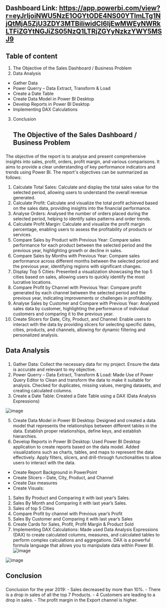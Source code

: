 ## Dashboard Link: https://app.powerbi.com/view?r=eyJrIjoiNWU5NzE1OGYtODE4NS00YTlmLTg1NjQtMjA5ZjU3ZDY3MTBiIiwidCI6IjEwMWEyNWRkLTFiZGYtNGJiZS05NzQ1LTRjZGYyNzkzYWY5MSJ9
## Table of content 
 1. The Objective of the Sales Dashboard / Business Problem
 2. Data Analysis
  - Gather Data
  - Power Querry – Data Extract, Transform & Load
  - Create a Date Table
  - Create Data Model in Power BI Desktop
  - Develop Reports in Power BI Desktop
  - Implementing DAX Calculations
 3. Conclusion

    ## The Objective of the Sales Dashboard / Business Problem
###
The objective of the report is to analyse and present comprehensive insights into sales, profit, orders, profit margin, and various comparisons. It aims to provide a clear understanding of key performance indicators and trends using Power BI. The report's objectives can be summarized as follows:
1.	Calculate Total Sales: Calculate and display the total sales value for the selected period, allowing users to understand the overall revenue generated.
2.	Calculate Profit: Calculate and visualize the total profit achieved based on the sales data, providing insights into the financial performance.
3.	Analyse Orders: Analysed the number of orders placed during the selected period, helping to identify sales patterns and order trends.
4.	Calculate Profit Margin: Calculate and visualize the profit margin percentage, enabling users to assess the profitability of products or services.
5.	Compare Sales by Product with Previous Year: Compare sales performance for each product between the selected period and the previous year, highlighting growth or decline in sales.
6.	Compare Sales by Months with Previous Year: Compare sales performance across different months between the selected period and the previous year, identifying regions with significant changes.
7.	Display Top 5 Cities: Presented a visualization showcasing the top 5 cities based on sales, allowing users to quickly identify the most lucrative locations.
8.	Compare Profit by Channel with Previous Year: Compare profit generated by each channel between the selected period and the previous year, indicating improvements or challenges in profitability.
9.	Analyse Sales by Customer and Compare with Previous Year: Analysed sales data by customer, highlighting the performance of individual customers and comparing it to the previous year.
10.	Create Slicers for Date, City, Product, and Channel: Enable users to interact with the data by providing slicers for selecting specific dates, cities, products, and channels, allowing for dynamic filtering and personalized analysis.
## Data Analysis 
###
1) Gather Data: Collect the necessary data for my project. Ensure the data is accurate and relevant to my objective. 
2) Power Querry – Data Extract, Transform & Load: Made Use of Power Query Editor to Clean and transform the data to make it suitable for analysis. Checked for duplicates, missing values, merging datasets, and creating calculated columns.
3) Create a Date Table: Created a Date Table using a DAX (Data Analysis Expressions)
   
![image](https://github.com/inioluwa279/Sales-Analysis-with-Power-BI/assets/133115794/70e5d44e-9297-42d8-959a-f4beb7f30c2c)

5) Create Data Model in Power BI Desktop: Designed and created a data model that represents the relationships between different tables in the data. Establish proper relationships, define keys, and establish hierarchies.
6) Develop Reports in Power BI Desktop: Used Power BI Desktop application to create reports based on the data model. Added visualizations such as charts, tables, and maps to represent the data effectively. Apply filters, slicers, and drill-through functionalities to allow users to interact with the data.
-	Create Report Background in PowerPoint
-	Create Slicers – Date, City, Product, and Channel
-	Create Dax measures
-	Create Visuals: 
 1)	Sales By Product and Comparing it with last year’s Sales.
 2)	Sales By Month and Comparing it with last year’s Sales.
 3)	Sales of top 5 Cities
 4)	Compare Profit by channel with Previous year’s Profit
 5)	Sales By Customer and Comparing it with last year’s Sales
 6)	Create Cards for Sales, Profit, Profit Margin & Product Sold
6) Implementing DAX Calculations: Made used Data Analysis Expressions (DAX) to create calculated columns, measures, and calculated tables to perform complex calculations and aggregations. DAX is a powerful formula language that allows you to manipulate data within Power BI.
![image](https://github.com/inioluwa279/Sales-Analysis-with-Power-BI/assets/133115794/b0339f76-6e26-4189-95d7-b2024b174269)

![image](https://github.com/inioluwa279/Sales-Analysis-with-Power-BI/assets/133115794/9481a33a-7b37-4ef9-9954-36b551060c26)

## Conclusion
###
Conclusion for the year 2019:
	- Sales decreased by more than 10%.
	- There is a drop in sales of all the top 7 Products.
	- 4 Customers are leading to a drop in sales.
	- The profit margin in the Export channel is higher.


